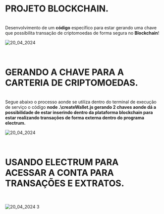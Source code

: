 <h1>PROJETO BLOCKCHAIN.</h1>
<BR>
Desenvolvimento de um <b>código</b> específico para estar gerando uma chave que possibilita transação de criptomoedas de forma segura no <b>Blockchain</b>!

<br>

![20_04_2024](https://github.com/paschoalavare/projetoblockchain/assets/101903228/36fe0e73-e0d5-4b93-b886-a0c3aba29637)

<br>

<h1>GERANDO A CHAVE PARA A CARTERIA DE CRIPTOMOEDAS.</h1>
<br>
Segue abaixo o processo aonde se utiliza dentro do terminal de execução de serviço o código <b>node .\createWallet.js gerando 2 chaves aonde dá a possibilidade de estar inserindo dentro da plataforma blockchain para estar realizando transações de forma externa dentro do programa electrum.</b>
<br>

![20_04_2024](https://github.com/paschoalavare/projetoblockchain/assets/101903228/9208ddc8-1ef9-437b-8599-2a6d298ab0b4)

<br>
<h1>USANDO ELECTRUM PARA ACESSAR A CONTA PARA TRANSAÇÕES E EXTRATOS.</h1>
<BR>

![20_04_2024 3](https://github.com/paschoalavare/projetoblockchain/assets/101903228/48b57a5c-601a-4333-944c-89b7daa30e7c)


